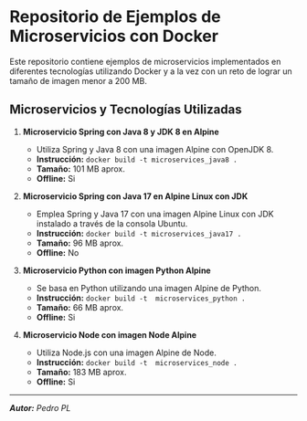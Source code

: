 # Repositorio de Ejemplos de Microservicios con Docker

Este repositorio contiene ejemplos de microservicios implementados en diferentes tecnologías utilizando Docker y a la vez con un reto de lograr un tamaño de imagen menor a 200 MB.

## Microservicios y Tecnologías Utilizadas

1. **Microservicio Spring con Java 8 y JDK 8 en Alpine** 
   - Utiliza Spring y Java 8 con una imagen Alpine con OpenJDK 8.
   - **Instrucción:** ```docker build -t microservices_java8 .```
   - **Tamaño:** 101 MB aprox.
   - **Offline:** Si

2. **Microservicio Spring con Java 17 en Alpine Linux con JDK**
   - Emplea Spring y Java 17 con una imagen Alpine Linux con JDK instalado a través de la consola Ubuntu.
   - **Instrucción:** ```docker build -t microservices_java17 .```
   - **Tamaño:** 96 MB aprox.
   - **Offline:** No

3. **Microservicio Python con imagen Python Alpine**
   - Se basa en Python utilizando una imagen Alpine de Python.
   - **Instrucción:** ```docker build -t  microservices_python .```
   - **Tamaño:** 66 MB aprox.
   - **Offline:** Si

4. **Microservicio Node con imagen Node Alpine**
   - Utiliza Node.js con una imagen Alpine de Node.
   - **Instrucción:** ```docker build -t  microservices_node .```
   - **Tamaño:** 183 MB aprox.
   - **Offline:** Si

---

_**Autor:** Pedro PL_ 
